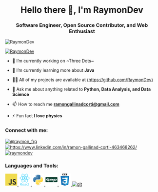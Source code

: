 <h1 align="center">Hello there 👋, I'm RaymonDev</h1>
<h3 align="center">Software Engineer, Open Source Contributor, and Web Enthusiast</h3>

<p align="left"> <img src="https://komarev.com/ghpvc/?username=RaymonDev&label=Profile%20views&color=0e75b6&style=flat" alt="RaymonDev" /> </p>

<p align="left"> <a href="https://github.com/ryo-ma/github-profile-trophy"><img src="https://github-profile-trophy.vercel.app/?username=RaymonDev" alt="RaymonDev" /></a> </p>

- 🔭 I’m currently working on ~Three Dots~

- 🌱 I’m currently learning more about **Java**

- 👨‍💻 All of my projects are available at [(https://github.com/RaymonDev)](https://github.com/RaymonDev)

- 💬 Ask me about anything related to **Python, Data Analysis, and Data Science**

- 📫 How to reach me **ramongallinadcorti@gmail.com**

- ⚡ Fun fact **I love physics**

<h3 align="left">Connect with me:</h3>
<p align="left">
<a href="https://twitter.com/@raymon_frg" target="blank"><img align="center" src="https://raw.githubusercontent.com/rahuldkjain/github-profile-readme-generator/master/src/images/icons/Social/twitter.svg" alt="@raymon_frg" height="30" width="40" /></a>
<a href="https://linkedin.com/in/https://www.linkedin.com/in/ramon-gallinad-corti-463468262/" target="blank"><img align="center" src="https://raw.githubusercontent.com/rahuldkjain/github-profile-readme-generator/master/src/images/icons/Social/linked-in-alt.svg" alt="https://www.linkedin.com/in/ramon-gallinad-corti-463468262/" height="30" width="40" /></a>
<a href="https://stackoverflow.com/users/20901109/raymondev" target="blank"><img align="center" src="https://raw.githubusercontent.com/rahuldkjain/github-profile-readme-generator/master/src/images/icons/Social/stackoverflow.svg" alt="raymondev" height="30" width="40" /></a>
</p>

<h3 align="left">Languages and Tools:</h3>
<p align="left"> <a href="https://www.javascript.com/" target="_blank" rel="noreferrer"> <img src="https://raw.githubusercontent.com/devicons/devicon/master/icons/javascript/javascript-original.svg" alt="javascript" width="40" height="40"/> </a> <a href="https://reactjs.org/" target="_blank" rel="noreferrer"> <img src="https://raw.githubusercontent.com/devicons/devicon/master/icons/react/react-original-wordmark.svg" alt="react" width="40" height="40"/> </a> <a href="https://www.python.org" target="_blank" rel="noreferrer"> <img src="https://raw.githubusercontent.com/devicons/devicon/master/icons/python/python-original.svg" alt="python" width="40" height="40"/> </a> <a href="https://www.djangoproject.com/" target="_blank" rel="noreferrer"> <img src="https://raw.githubusercontent.com/devicons/devicon/master/icons/django/django-original.svg" alt="django" width="40" height="40"/> </a> <a href="https://www.w3schools.com/css/" target="_blank" rel="noreferrer"> <img src="https://raw.githubusercontent.com/devicons/devicon/master/icons/css3/css3-original-wordmark.svg" alt="css3" width="40" height="40"/> </a> <a href="https://git-scm.com/" target="_blank" rel="noreferrer"> <img src="https://www.vectorlogo.zone/logos/git-scm/git-scm-icon.svg" alt="git" width="40" height="40"/> </a> </p>
